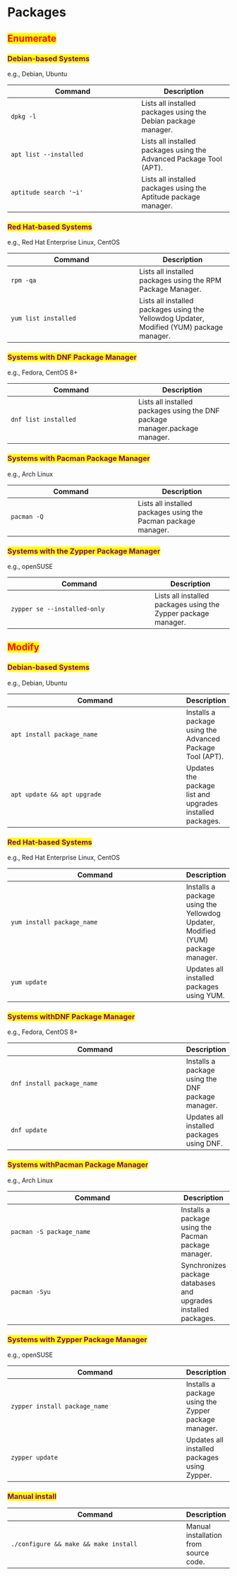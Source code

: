 # Packages

## <mark style="color:red;">Enumerate</mark>

### <mark style="color:purple;">Debian-based Systems</mark>&#x20;

e.g., Debian, Ubuntu

<table data-header-hidden data-full-width="true"><thead><tr><th width="280">Command</th><th>Description</th></tr></thead><tbody><tr><td><code>dpkg -l</code></td><td>Lists all installed packages using the Debian package manager.</td></tr><tr><td><code>apt list --installed</code></td><td>Lists all installed packages using the Advanced Package Tool (APT).</td></tr><tr><td><code>aptitude search '~i'</code></td><td>Lists all installed packages using the Aptitude package manager.</td></tr></tbody></table>



### <mark style="color:purple;">Red Hat-based Systems</mark>&#x20;

e.g., Red Hat Enterprise Linux, CentOS

<table data-header-hidden data-full-width="true"><thead><tr><th width="275">Command</th><th>Description</th></tr></thead><tbody><tr><td><code>rpm -qa</code></td><td>Lists all installed packages using the RPM Package Manager.</td></tr><tr><td><code>yum list installed</code></td><td>Lists all installed packages using the Yellowdog Updater, Modified (YUM) package manager.</td></tr></tbody></table>



### <mark style="color:purple;">Systems with DNF Package Manager</mark>&#x20;

e.g., Fedora, CentOS 8+

<table data-header-hidden data-full-width="true"><thead><tr><th width="273">Command</th><th>Description</th></tr></thead><tbody><tr><td><code>dnf list installed</code></td><td>Lists all installed packages using the DNF package manager.package manager.</td></tr></tbody></table>



### <mark style="color:purple;">Systems with Pacman Package Manager</mark>&#x20;

e.g., Arch Linux

<table data-header-hidden data-full-width="true"><thead><tr><th width="272">Command</th><th>Description</th></tr></thead><tbody><tr><td><code>pacman -Q</code></td><td>Lists all installed packages using the Pacman package manager.</td></tr></tbody></table>



### <mark style="color:purple;">Systems with the Zypper Package Manager</mark>&#x20;

e.g., openSUSE

<table data-header-hidden data-full-width="true"><thead><tr><th width="310">Command</th><th>Description</th></tr></thead><tbody><tr><td><code>zypper se --installed-only</code></td><td>Lists all installed packages using the Zypper package manager.</td></tr></tbody></table>





## <mark style="color:red;">Modify</mark>

### <mark style="color:purple;">Debian-based Systems</mark>

e.g., Debian, Ubuntu

<table data-header-hidden data-full-width="true"><thead><tr><th width="408">Command</th><th>Description</th></tr></thead><tbody><tr><td><code>apt install package_name</code></td><td>Installs a package using the Advanced Package Tool (APT).</td></tr><tr><td><code>apt update &#x26;&#x26; apt upgrade</code></td><td>Updates the package list and upgrades installed packages.</td></tr></tbody></table>



### <mark style="color:purple;">Red Hat-based Systems</mark>

e.g., Red Hat Enterprise Linux, CentOS

<table data-header-hidden data-full-width="true"><thead><tr><th width="405">Command</th><th>Description</th></tr></thead><tbody><tr><td><code>yum install package_name</code></td><td>Installs a package using the Yellowdog Updater, Modified (YUM) package manager.</td></tr><tr><td><code>yum update</code></td><td>Updates all installed packages using YUM.</td></tr></tbody></table>



### <mark style="color:purple;">Systems withDNF Package Manager</mark>

e.g., Fedora, CentOS 8+

<table data-header-hidden data-full-width="true"><thead><tr><th width="407">Command</th><th>Description</th></tr></thead><tbody><tr><td><code>dnf install package_name</code></td><td>Installs a package using the DNF package manager.</td></tr><tr><td><code>dnf update</code></td><td>Updates all installed packages using DNF.</td></tr></tbody></table>



### <mark style="color:purple;">Systems withPacman Package Manager</mark>&#x20;

e.g., Arch Linux

<table data-header-hidden data-full-width="true"><thead><tr><th width="400">Command</th><th>Description</th></tr></thead><tbody><tr><td><code>pacman -S package_name</code></td><td>Installs a package using the Pacman package manager.</td></tr><tr><td><code>pacman -Syu</code></td><td>Synchronizes package databases and upgrades installed packages.</td></tr></tbody></table>



### <mark style="color:purple;">Systems with Zypper Package Manager</mark>&#x20;

e.g., openSUSE

<table data-header-hidden data-full-width="true"><thead><tr><th width="400">Command</th><th>Description</th></tr></thead><tbody><tr><td><code>zypper install package_name</code></td><td>Installs a package using the Zypper package manager.</td></tr><tr><td><code>zypper update</code></td><td>Updates all installed packages using Zypper.</td></tr></tbody></table>



### <mark style="color:purple;">Manual install</mark>

<table data-header-hidden data-full-width="true"><thead><tr><th width="401">Command</th><th>Description</th></tr></thead><tbody><tr><td><code>./configure &#x26;&#x26; make &#x26;&#x26; make install</code></td><td>Manual installation from source code.</td></tr></tbody></table>
